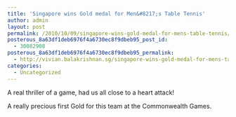 ```yaml
---
title: 'Singapore wins Gold medal for Men&#8217;s Table Tennis'
author: admin
layout: post
permalink: /2010/10/09/singapore-wins-gold-medal-for-mens-table-tennis/
posterous_8a63df1deb6976f4a6730ec8f9dbeb95_post_id:
  - 30082908
posterous_8a63df1deb6976f4a6730ec8f9dbeb95_permalink:
  - http://vivian.balakrishnan.sg/singapore-wins-gold-medal-for-mens-table-tenn
categories:
  - Uncategorized
---
```

<p>A real thriller of a game, had us all close to a heart attack!</p>

<p>A really precious first Gold for this team at the Commonwealth Games.</p>
